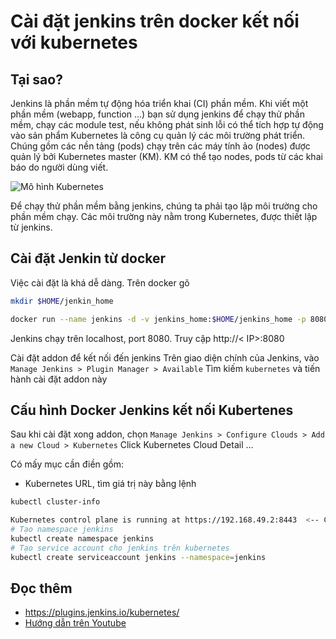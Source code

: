# Cài đặt jenkins trên docker kết nối với kubernetes

## Tại sao?
Jenkins là phần mềm tự động hóa triển khai (CI) phần mềm. Khi viết một phần mềm (webapp, function ...) bạn sử dụng jenkins để chạy thử phần mềm, chạy các module test, nếu không phát sinh lỗi có thể tích hợp tự động vào sản phẩm
Kubernetes là công cụ quản lý các môi trường phát triển. Chúng gồm các nền tảng (pods) chạy trên các máy tính ảo (nodes) được quản lý bởi Kubernetes master (KM). KM có thể tạo nodes, pods từ các khai báo do người dùng viết. 

![Mô hình Kubernetes](https://upload.wikimedia.org/wikipedia/commons/b/be/Kubernetes.png "Mô hình kubertenes")

Để chạy thử phần mềm bằng jenkins, chúng ta phải tạo lập môi trường cho phần mềm chạy. Các môi trường này nằm trong Kubernetes, được thiết lập từ jenkins.

## Cài đặt Jenkin từ docker
Việc cài đặt là khá dễ dàng. Trên docker gõ
```sh
mkdir $HOME/jenkin_home

docker run --name jenkins -d -v jenkins_home:$HOME/jenkins_home -p 8080:8080 -p 5000:5000 jenkins/jenkins:lts
```
Jenkins chạy trên localhost, port 8080. Truy cập http://< IP>:8080 

Cài đặt addon để kết nối đến jenkins
Trên giao diện chính của Jenkins, vào  ``` Manage Jenkins > Plugin Manager > Available ```
Tìm kiếm ```kubernetes``` và tiến hành cài đặt addon này
## Cấu hình Docker Jenkins kết nối Kubertenes

Sau khi cài đặt xong addon, chọn ``` Manage Jenkins > Configure Clouds > Add a new Cloud > Kubernetes ``` Click Kubernetes Cloud Detail ...

Có mấy mục cần điền gồm:
 - Kubernetes URL, tìm giá trị này bằng lệnh 
```sh
kubectl cluster-info

Kubernetes control plane is running at https://192.168.49.2:8443  <-- Copy địa chỉ này
# Tạo namespace jenkins
kubectl create namespace jenkins
# Tạo service account cho jenkins trên kubernetes 
kubectl create serviceaccount jenkins --namespace=jenkins
```


## Đọc thêm
- https://plugins.jenkins.io/kubernetes/
- [Hướng dẫn trên Youtube](https://www.youtube.com/watch?v=ZXaorni-icg&t=1076s)